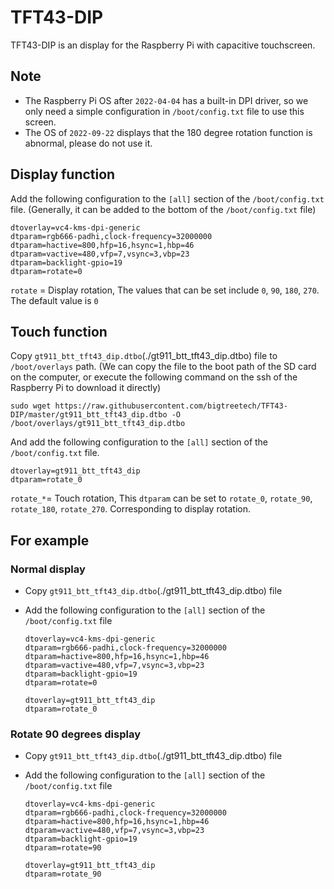 # TFT43-DIP

TFT43-DIP is an display for the Raspberry Pi with capacitive touchscreen.

## Note

* The Raspberry Pi OS after `2022-04-04` has a built-in DPI driver, so we only need a simple configuration in `/boot/config.txt` file to use this screen.
* The OS of `2022-09-22` displays that the 180 degree rotation function is abnormal, please do not use it.

## Display function

Add the following configuration to the `[all]` section of the `/boot/config.txt` file. (Generally, it can be added to the bottom of the `/boot/config.txt` file)

```
dtoverlay=vc4-kms-dpi-generic
dtparam=rgb666-padhi,clock-frequency=32000000
dtparam=hactive=800,hfp=16,hsync=1,hbp=46
dtparam=vactive=480,vfp=7,vsync=3,vbp=23
dtparam=backlight-gpio=19
dtparam=rotate=0
```

`rotate` = Display rotation, The values that can be set include `0`, `90`, `180`, `270`. The default value is `0`

## Touch function

Copy `gt911_btt_tft43_dip.dtbo`(./gt911_btt_tft43_dip.dtbo) file to `/boot/overlays` path. (We can copy the file to the boot path of the SD card on the computer, or execute the following command on the ssh of the Raspberry Pi to download it directly)

```
sudo wget https://raw.githubusercontent.com/bigtreetech/TFT43-DIP/master/gt911_btt_tft43_dip.dtbo -O /boot/overlays/gt911_btt_tft43_dip.dtbo
```

And add the following configuration to the `[all]` section of the `/boot/config.txt` file.

```
dtoverlay=gt911_btt_tft43_dip
dtparam=rotate_0
```

`rotate_*`= Touch rotation, This `dtparam` can be set to `rotate_0`, `rotate_90`, `rotate_180`, `rotate_270`. Corresponding to display rotation.

## For example

### Normal display

* Copy `gt911_btt_tft43_dip.dtbo`(./gt911_btt_tft43_dip.dtbo) file

* Add the following configuration to the `[all]` section of the `/boot/config.txt` file

  ```
  dtoverlay=vc4-kms-dpi-generic
  dtparam=rgb666-padhi,clock-frequency=32000000
  dtparam=hactive=800,hfp=16,hsync=1,hbp=46
  dtparam=vactive=480,vfp=7,vsync=3,vbp=23
  dtparam=backlight-gpio=19
  dtparam=rotate=0
  
  dtoverlay=gt911_btt_tft43_dip
  dtparam=rotate_0
  ```

### Rotate 90 degrees display

* Copy `gt911_btt_tft43_dip.dtbo`(./gt911_btt_tft43_dip.dtbo) file

* Add the following configuration to the `[all]` section of the `/boot/config.txt` file

  ```
  dtoverlay=vc4-kms-dpi-generic
  dtparam=rgb666-padhi,clock-frequency=32000000
  dtparam=hactive=800,hfp=16,hsync=1,hbp=46
  dtparam=vactive=480,vfp=7,vsync=3,vbp=23
  dtparam=backlight-gpio=19
  dtparam=rotate=90
  
  dtoverlay=gt911_btt_tft43_dip
  dtparam=rotate_90
  ```
